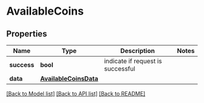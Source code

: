 # AvailableCoins

## Properties
Name | Type | Description | Notes
------------ | ------------- | ------------- | -------------
**success** | **bool** | indicate if request is successful | 
**data** | [**AvailableCoinsData**](AvailableCoinsData.md) |  | 

[[Back to Model list]](../README.md#documentation-for-models) [[Back to API list]](../README.md#documentation-for-api-endpoints) [[Back to README]](../README.md)

